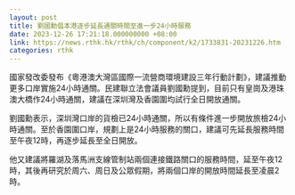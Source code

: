 ```yaml
---
layout: post
title: 劉國勳倡本港逐步延長通關時間至進一步24小時服務
date: 2023-12-26 17:21:18.000000000 +08:00
link: https://news.rthk.hk/rthk/ch/component/k2/1733831-20231226.htm
categories: rthk
---
```


國家發改委發布《粵港澳大灣區國際一流營商環境建設三年行動計劃》，建議推動更多口岸實施24小時通關。民建聯立法會議員劉國勳提到，目前只有皇崗及港珠澳大橋作24小時通關，建議在深圳灣及香園圍均試行全日開放通關。

劉國勳表示，深圳灣口岸的貨檢已24小時通關，所以有條件進一步開放旅檢24小時通關。至於香園圍口岸，規劃上是24小時服務的關口，建議可先延長服務時間至午夜12時，再逐步延長至全日開放。

他又建議將羅湖及落馬洲支線管制站兩個連接鐵路關口的服務時間，延至午夜12時，其後再研究於周六、周日及公眾假期，將兩個口岸的開放時間延長至凌晨2時。
